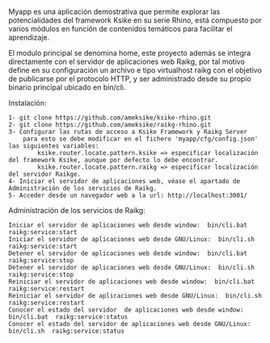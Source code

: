 Myapp es una aplicación demostrativa que permite explorar las potencialidades del framework Ksike en su serie Rhino, está compuesto por varios módulos en función de contenidos temáticos para facilitar el aprendizaje.

El modulo principal se denomina home, este proyecto además se integra directamente con el servidor de aplicaciones web Raikg, por tal motivo define en su configuración un archivo e tipo virtualhost raikg con el objetivo de publicarse por el protocolo HTTP, y ser administrado desde su propio binario principal ubicado en bin/cli.   

Instalación:

	1- git clone https://github.com/ameksike/ksike-rhino.git
	2- git clone https://github.com/ameksike/raikg-rhino.git
	3- Configurar las rutas de acceso a Ksike Framework y Raikg Server
		para esto se debe modificar en el fichero 'myapp/cfg/config.json' las siguientes variables:
			ksike.router.locate.pattern.ksike => especificar localización del framework Ksike, aunque por defecto lo debe encontrar.
			ksike.router.locate.pattern.raikg => especificar localización del servidor Raikge.
	4- Iniciar el servidor de aplicaciones web, véase el apartado de Administración de los servicios de Raikg.
	5- Acceder desde un navegador web a la url: http://localhost:3001/
	

Administración de los servicios de Raikg:

    Iniciar el servidor de aplicaciones web desde window:  bin/cli.bat  raikg:service:start
    Iniciar el servidor de aplicaciones web desde GNU/Linux:  bin/cli.sh  raikg:service:start
    Detener el servidor de aplicaciones web desde window:  bin/cli.bat  raikg:service:stop  
    Detener el servidor de aplicaciones web desde GNU/Linux:  bin/cli.sh  raikg:service:stop 
    Reiniciar el servidor de aplicaciones web desde window:  bin/cli.bat  raikg:service:restart
    Reiniciar el servidor de aplicaciones web desde GNU/Linux:  bin/cli.sh  raikg:service:restart 
    Conocer el estado del servidor  de aplicaciones web desde window:  bin/cli.bat  raikg:service:status
    Conocer el estado del servidor de aplicaciones web desde GNU/Linux:  bin/cli.sh  raikg:service:status
	
